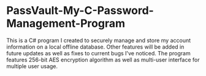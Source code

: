 PassVault-My-C-Password-Management-Program
==========================================

This is a C# program I created to securely manage and store my account information on a local offline database. Other features will be added in future updates as well as fixes to current bugs I've noticed. The program features 256-bit AES encryption algorithm as well as multi-user interface for multiple user usage.
